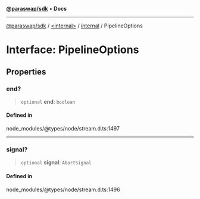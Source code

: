 [**@paraswap/sdk**](../../../../README.md) • **Docs**

***

[@paraswap/sdk](../../../../globals.md) / [\<internal\>](../../../README.md) / [internal](../README.md) / PipelineOptions

# Interface: PipelineOptions

## Properties

### end?

> `optional` **end**: `boolean`

#### Defined in

node\_modules/@types/node/stream.d.ts:1497

***

### signal?

> `optional` **signal**: `AbortSignal`

#### Defined in

node\_modules/@types/node/stream.d.ts:1496
